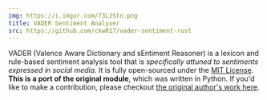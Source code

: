 ```yaml
---
img: https://i.imgur.com/73L2Stn.png
title: VADER Sentiment Analyser
src: https://github.com/ckw017/vader-sentiment-rust
---
```

VADER (Valence Aware Dictionary and sEntiment Reasoner) is a lexicon and rule-based sentiment analysis tool that is *specifically attuned to sentiments expressed in social media*. It is fully open-sourced under the [MIT License](http://choosealicense.com/). **This is a port of the original module**, which was written in Python. If you'd like to make a contribution, please checkout  [the original author's work here](https://github.com/cjhutto/vaderSentiment).